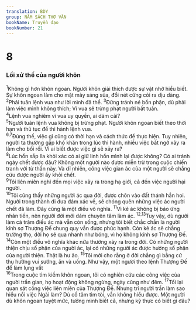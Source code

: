 ```yaml
---
translation: BDY
group: NĂM SÁCH THƠ VĂN
bookName: Truyền đạo 
bookNumber: 21
---
```


<div class="title"><h1>8</h1><h3>Lối xử thế của người khôn</h3></div>
<span class="verse tr_8_1"><sup>1</sup>Không gì hơn khôn ngoan. Người khôn giải thích được sự vật nhờ hiểu biết. Sự khôn ngoan làm cho mặt mày sáng sủa, đổi nét cứng cỏi ra dịu dàng.<br/></span>
<span class="verse tr_8_2"><sup>2</sup>Phải tuân lệnh vua như lời mình đã thề. </span>
<span class="verse tr_8_3"><sup>3</sup>Đừng tránh né bổn phận, dù phải làm việc mình không thích; Vì vua sẽ trừng phạt người bất tuân.<br/></span>
<span class="verse tr_8_4"><sup>4</sup>Lệnh vua nghiêm vì vua uy quyền, ai dám cãi?<br/></span>
<span class="verse tr_8_5"><sup>5</sup>Người tuân lệnh vua không bị trừng phạt. Người khôn ngoan biết theo thời hạn và thủ tục để thi hành lệnh vua.<br/></span>
<span class="verse tr_8_6 tr_8_7"><sup>6,7</sup>Đúng thế, việc gì cũng có thời hạn và cách thức để thực hiện. Tuy nhiên, người ta thường gặp khó khăn trong lúc thi hành, nhiều việc bất ngờ xảy ra làm cho bối rối. Vì ai biết được việc gì sẽ xảy ra?<br/></span>
<span class="verse tr_8_8"><sup>8</sup>Lúc hồn sắp lìa khỏi xác có ai giữ linh hồn mình lại được không? Có ai tránh ngày chết được đâu? Không một người nào được miễn trừ trong cuộc chiến tranh với tử thần này. Và dĩ nhiên, công việc gian ác của một người sẽ chẳng cứu được người ấy khỏi chết.<br/></span>
<span class="verse tr_8_9"><sup>9</sup>Tôi liên miên nghĩ đến mọi việc xảy ra trong hạ giới, cả đến việc người hại người.<br/></span>
<span class="verse tr_8_10"><sup>10</sup>Tôi cũng thấy những người ác qua đời, được chôn vào đất thánh hẳn hoi. Người trong thành đi đưa đám xác về, sẽ chóng quên những việc ác người chết đã làm. Đây cũng là một điều vô nghĩa. </span>
<span class="verse tr_8_11"><sup>11</sup>Vì kẻ ác không bị báo ứng nhãn tiền, nên người đời mới dám chuyên tâm làm ác. </span>
<span class="verse tr_8_12 tr_8_13"><sup>12,13</sup>Tuy vậy, dù người làm cả trăm điều ác mà vẫn còn sống, nhưng tôi biết chắc chắn là người kính sợ Thượng Đế chung quy vẫn được phúc hạnh. Còn kẻ ác sẽ chẳng trường thọ, đời họ sẽ qua nhanh như bóng, vì họ không kính sợ Thượng Đế. </span>
<span class="verse tr_8_14"><sup>14</sup>Còn một điều vô nghĩa khác nữa thường xảy ra trong đời. Có những người thiện chịu số phận của người ác, lại có những người ác được hưởng số phận của người thiện. Thật là hư ảo. </span>
<span class="verse tr_8_15"><sup>15</sup>Tôi mới cho rằng ở đời chẳng gì bằng cứ thụ hưởng vui sướng, ăn và uống. Như vậy, một người theo lệnh Thượng Đế để làm lụng vất<br/></span>
<span class="verse tr_8_16"><sup>16</sup>Trong cuộc tìm kiếm khôn ngoan, tôi có nghiên cứu các công việc của người trần gian, họ hoạt động không ngừng, ngày cũng như đêm. </span>
<span class="verse tr_8_17"><sup>17</sup>Tối lại quan sát công việc liên miên của Thượng Đế. Nhưng trí người trần làm sao hiểu nổi việc Ngài làm? Dù cố tâm tìm tòi, vẫn không hiểu được. Một người dù khôn ngoan tuyệt mức, tưởng mình biết cả, nhưng kỳ thực có biết gì đâu?</span>
